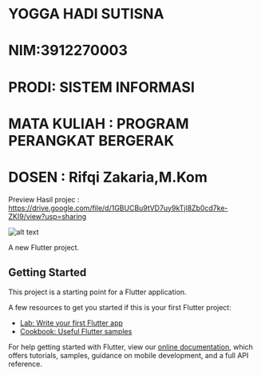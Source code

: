 # YOGGA HADI SUTISNA
# NIM:3912270003
# PRODI: SISTEM INFORMASI
# MATA KULIAH : PROGRAM PERANGKAT BERGERAK
# DOSEN : Rifqi Zakaria,M.Kom

Preview Hasil projec : https://drive.google.com/file/d/1GBUCBu9tVD7uy9kTjl8Zb0cd7ke-ZKI9/view?usp=sharing 

![alt text]([http://url/to/img.png](https://drive.google.com/file/d/1GBUCBu9tVD7uy9kTjl8Zb0cd7ke-ZKI9/view))


A new Flutter project.

## Getting Started

This project is a starting point for a Flutter application.

A few resources to get you started if this is your first Flutter project:

- [Lab: Write your first Flutter app](https://flutter.dev/docs/get-started/codelab)
- [Cookbook: Useful Flutter samples](https://flutter.dev/docs/cookbook)

For help getting started with Flutter, view our
[online documentation](https://flutter.dev/docs), which offers tutorials,
samples, guidance on mobile development, and a full API reference.

